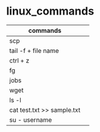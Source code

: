 # linux_commands

|commands  |  | 
|---|---|
|scp  |  |
|tail -f + file name |  |
|ctrl + z  |  |
|fg  |  |
|jobs  |  |
|wget  |  |
|ls -l  |  |
| cat test.txt >> sample.txt | |
| su - username | |

